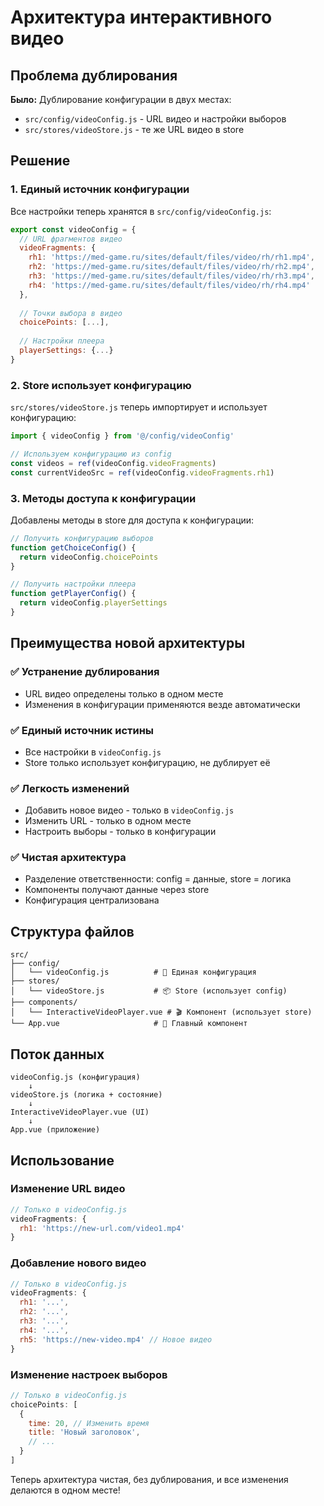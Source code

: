 # Архитектура интерактивного видео

## Проблема дублирования

**Было:** Дублирование конфигурации в двух местах:
- `src/config/videoConfig.js` - URL видео и настройки выборов
- `src/stores/videoStore.js` - те же URL видео в store

## Решение

### 1. Единый источник конфигурации
Все настройки теперь хранятся в `src/config/videoConfig.js`:

```javascript
export const videoConfig = {
  // URL фрагментов видео
  videoFragments: {
    rh1: 'https://med-game.ru/sites/default/files/video/rh/rh1.mp4',
    rh2: 'https://med-game.ru/sites/default/files/video/rh/rh2.mp4',
    rh3: 'https://med-game.ru/sites/default/files/video/rh/rh3.mp4',
    rh4: 'https://med-game.ru/sites/default/files/video/rh/rh4.mp4'
  },
  
  // Точки выбора в видео
  choicePoints: [...],
  
  // Настройки плеера
  playerSettings: {...}
}
```

### 2. Store использует конфигурацию
`src/stores/videoStore.js` теперь импортирует и использует конфигурацию:

```javascript
import { videoConfig } from '@/config/videoConfig'

// Используем конфигурацию из config
const videos = ref(videoConfig.videoFragments)
const currentVideoSrc = ref(videoConfig.videoFragments.rh1)
```

### 3. Методы доступа к конфигурации
Добавлены методы в store для доступа к конфигурации:

```javascript
// Получить конфигурацию выборов
function getChoiceConfig() {
  return videoConfig.choicePoints
}

// Получить настройки плеера
function getPlayerConfig() {
  return videoConfig.playerSettings
}
```

## Преимущества новой архитектуры

### ✅ Устранение дублирования
- URL видео определены только в одном месте
- Изменения в конфигурации применяются везде автоматически

### ✅ Единый источник истины
- Все настройки в `videoConfig.js`
- Store только использует конфигурацию, не дублирует её

### ✅ Легкость изменений
- Добавить новое видео - только в `videoConfig.js`
- Изменить URL - только в одном месте
- Настроить выборы - только в конфигурации

### ✅ Чистая архитектура
- Разделение ответственности: config = данные, store = логика
- Компоненты получают данные через store
- Конфигурация централизована

## Структура файлов

```
src/
├── config/
│   └── videoConfig.js          # 🎯 Единая конфигурация
├── stores/
│   └── videoStore.js           # 📦 Store (использует config)
├── components/
│   └── InteractiveVideoPlayer.vue # 🎬 Компонент (использует store)
└── App.vue                     # 🚀 Главный компонент
```

## Поток данных

```
videoConfig.js (конфигурация)
    ↓
videoStore.js (логика + состояние)
    ↓
InteractiveVideoPlayer.vue (UI)
    ↓
App.vue (приложение)
```

## Использование

### Изменение URL видео
```javascript
// Только в videoConfig.js
videoFragments: {
  rh1: 'https://new-url.com/video1.mp4'
}
```

### Добавление нового видео
```javascript
// Только в videoConfig.js
videoFragments: {
  rh1: '...',
  rh2: '...',
  rh3: '...',
  rh4: '...',
  rh5: 'https://new-video.mp4' // Новое видео
}
```

### Изменение настроек выборов
```javascript
// Только в videoConfig.js
choicePoints: [
  {
    time: 20, // Изменить время
    title: 'Новый заголовок',
    // ...
  }
]
```

Теперь архитектура чистая, без дублирования, и все изменения делаются в одном месте!
